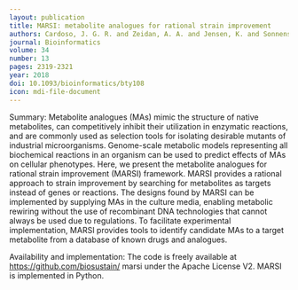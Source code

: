 ```yaml
---
layout: publication
title: MARSI: metabolite analogues for rational strain improvement
authors: Cardoso, J. G. R. and Zeidan, A. A. and Jensen, K. and Sonnenschein, N. and Neves, A. R. and  Herrgård, M. J.
journal: Bioinformatics
volume: 34	
number: 13
pages: 2319-2321
year: 2018
doi: 10.1093/bioinformatics/bty108
icon: mdi-file-document
---
```

Summary: Metabolite analogues (MAs) mimic the structure of native metabolites, can competitively
inhibit their utilization in enzymatic reactions, and are commonly used as selection tools for
isolating desirable mutants of industrial microorganisms. Genome-scale metabolic models representing
all biochemical reactions in an organism can be used to predict effects of MAs on cellular
phenotypes. Here, we present the metabolite analogues for rational strain improvement (MARSI)
framework. MARSI provides a rational approach to strain improvement by searching for metabolites
as targets instead of genes or reactions. The designs found by MARSI can be implemented by
supplying MAs in the culture media, enabling metabolic rewiring without the use of recombinant
DNA technologies that cannot always be used due to regulations. To facilitate experimental implementation,
MARSI provides tools to identify candidate MAs to a target metabolite from a database
of known drugs and analogues.

Availability and implementation: The code is freely available at https://github.com/biosustain/
marsi under the Apache License V2. MARSI is implemented in Python.
